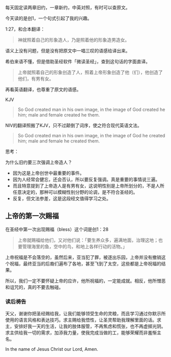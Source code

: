 
每天固定读两章旧约，一章新约，中英对照，有时可以查原文。

今天读的是创1，一个句式引起了我的兴趣。

1:27，和合本翻译：

> 神就照着自己的形象造人，乃是照着他的形象造男造女。

语义上没有问题，但是没有把原文中一唱三叹的语感给译出来。

希伯来语不懂，但是借助圣经软件「微读圣经」，查到这句话的字面直译。

> 上帝就照着自己的形象创造了人，照着上帝形象创造了他（们），他创造了他们，有男有女。

再看英语翻译，也尊重了原文的语感。

KJV

> So God created man in his own image, in the image of God created he him; male and female created he them.

NIV的翻译照搬了KJV，只不过颠倒了词序，使之符合现代英语文法。

> So God created man in his own image, in the image of God he created him; male and female he created them.

思考：

为什么旧约要三次强调上帝造人？

* 因为这是上帝创世中最重要的事件。
* 因为人经常会健忘，还会否认，所以要反复强调。真是重要的事情说三遍。
* 而且特意提到了上帝造人是有男有女，这说明性别是上帝所划分的，不是人所任意决定的，那种可以模糊性别分野的论调，是不符合圣经的。
* 反复，但文法参差，这是这段经文值得学习之处。

## 上帝的第一次赐福

在圣经中第一次出现赐福（bless）这个词是创1：28

> 上帝就赐福给他们，又对他们说：「要生养众多，遍满地面，治理这地；也要管理海里的鱼，空中的鸟，和地上各样行动的活物。」

上帝祝福是不会落空的，虽然后来，亚当犯了罪，被逐出乐园，上帝并没有撤销这个祝福，最终亚当的后裔们遍布了各地，甚至飞到了太空，这些都是上帝祝福的结果。

所以，我们一定不要怀疑上帝的应许，他所祝福的，一定能成就。相反，他所憎恶和诅咒的，真的不要去触碰。

### 读后祷告

天父，谢谢你把圣经赐给我，让我们能够领受生命的灵粮，而且学习通过你默示所使用的语言风格和表达技巧。求主赐给我悟性，让圣灵帮助我理解里面的话。求主，安排好我一天的生活，让我的肢体服管，不再焦虑和慌张，也不再虚掷光阴。求主供给我一切的需求，加添我力量，使我完成当做的工，能够荣耀而非羞惭主名。

In the name of Jesus Christ our Lord, Amen.
